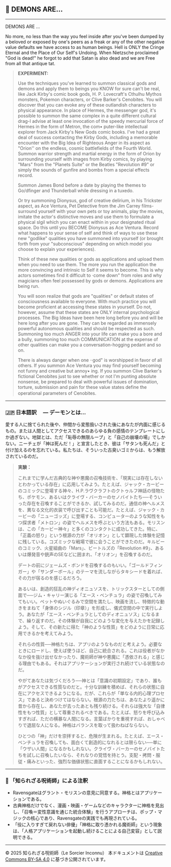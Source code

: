 ## 🧛 DEMONS ARE...

---

DEMONS ARE ... 

No more, no less than the way you feel inside after you've been dumped by a beloved or exposed by one's peers as a freak or any of the other negative value defaults we have access to as human beings. Hell is ONLY the Cringe Eternal and the Place of Our Self's Undoing. When Nietzsche proclaimed "God is dead!" he forgot to add that Satan is also dead and we are Free from all that antique tat.

> **EXPERIMENT:**
> 
> Use the techniques you've learned to summon classical gods and demons and apply them to beings you KNOW for sure can't be real, like Jack Kirby's comic book gods, H. P. Lovecraft's Cthulhu Mythos monsters, Pokemon characters, or Clive Barker's Cenobites. You will discover that you can evoke any of these outlandish characters to physical appearance. In place of Hermes, the messenger god, it's possible to summon the same complex in a quite different cultural drag-I advise at least one invocation of the speedy mercurial force of Hermes in the form of Metron, the com• puter-like intellectual explorer from Jack Kirby's New Gods comic books. I've had a great deal of success contacting the Kirby Gods, including a memorable encounter with the Big Idea of Righteous Anger in its aspect as "Orion'' on the endless, cosmic battlefields of the Fourth World. Summon warrior strength and martial energy in the form of Orion by surrounding yourself with images from Kirby comics, by playing "Mars" from the "Planets Suite" or the Beatles "Revolution #9" or simply the sounds of gunfire and bombs from a special effects record.
>
> Summon James Bond before a date by playing the themes to Go/dfinger and Thunderball while dressing in a tuxedo. 
> 
> Or try summoning Dionysus, god of creative delirium, in his Trickster aspect, as Ace Ventura, Pet Detective from the Jim Carrey films- surround yourself with your own pets or toy animals, play the movies, imitate the actor's distinctive moves and use them to formulate a physical slgil which you can enact within in your designated ritual space. Do this until you BECOME Dionysus as Ace Ventura. Record what happens to your sense of self and think of ways to use these new "godlike" qualities you have summoned into yourself (or brought forth from your "subconscious" depending on which model you choose to explain your experiences). 
> 
> Think of these new qualities or gods as applications and upload them when you need to use them. The more you run the application the more convincing and intrinsic to Self it seems to become. This is why actors sometimes find it difficult to ·come down" from roles and why magicians often feel possessed by gods or demons. Applications are being run. 
> 
> You will soon realize that gods are "qualities" or default states of consciousness available to everyone. With much practice you will become proficient at accessing these states in yourself. Do not, however, assume that these states are ONLY internal psychological processes. The Big Ideas have been here long before you and will be here long after you are gone. They can be regarded as immensely powerful autonomous qualities and should be respected as such. Summoning too much ANGER into your life can make you a bore and a bully, summoning too much COMMUNICATION at the expense of other qualities can make you a conversation-hogging pedant and so on.
>
> There is always danger when one ··god" is worshipped in favor of all others. If you summon Ace Ventura you may find yourself becoming not funny and creative but annoy• ing. If you summon Clive Barker's fictional Cenobites just to see whether or not I'm punting absolute nonsense, be prepared to deal with powerful issues of domination, torture, submission and pain for these value states define the operational parameters of Cenobites.　

---

### 🇯🇵 日本語訳　 — デーモンとは...

愛する人に捨てられた後や、仲間から変態扱いされた後にあなたが内面に感じるもの。または人間としてアクセスできるのあらゆる負の感情のテンプレートにしか過ぎない。地獄とは、ただ「恥辱の無限ループ」と「自己の崩壊の場」でしかない。ニーチェが「神は死んだ！」と宣言したとき、彼は「サタンも死んだ」と付け加えるのを忘れている。私たちは、そういった古臭いゴミからは、もう解放されているのだ。

> **実験：**
>
> これまでに学んだ古典的な神や悪魔の召喚技術を、「現実には存在しないとわかっている存在」に応用してみよう。たとえば、ジャック・カービーのコミックに登場する神々、H.P.ラヴクラフトのクトゥルフ神話の怪物たち、ポケモン、あるいはクライヴ・バーカーのセノバイトたち──そういった存在を召喚することができるか、試してみるのだ。通信の神ヘルメスを、異なる文化的衣装で呼び出すことも可能だ。たとえば、ジャック・カービーの「ニューゴッズ」に登場する、コンピューターのような知性をもつ探求者「メトロン」の姿でヘルメスを呼ぶという方法もある。モリスンは、この「カービー神々」と多くのコンタクトに成功してきた。特に、「正義の怒り」という根源の力が「オリオン」として顕現した体験を記憶に残している。コズミックな戦場で彼に会うことができたのだ。キルビーのコミック、火星組曲の「Mars」、ビートルズの「Revolution #9」、あるいは爆発音や銃声のSEなどに囲まれ、「オリオン」を召喚するのだ。
>
> デートの前にジェームズ・ボンドを召喚するのもいい。「ゴールドフィンガー」や「サンダーボール」のテーマを流しながらタキシードを着れば、その力が宿るのを感じるだろう。
>
> あるいは、創造的狂乱の神ディオニュソスを、トリックスターとしての側面で──ジム・キャリー演じる「エース・ベンチュラ」の姿で召喚してみてもいい。ペットやぬいぐるみで空間を満たし、映画を流し、特徴的な動きをまねて「身体のシジル（印章）」を形成し、儀式空間の中で実行しよう。あなたが「エース・ベンチュラとしてのディオニュソス」になるまで、繰り返すのだ。その体験が自我にどのような変化を与えたかを記録しよう。そして、その新たに得た「神のような性質」をどのように日常に応用できるかを考えてみよう。
>
> それらの性質──神格たちは、アプリのようなものだと考えよう。必要なときにロードし、使えば使うほど、自己に統合される。これは役者がなかなか役を抜け出せなかったり、魔術師が神や悪魔に「憑依される」と感じる理由でもある。それはアプリケーションが実行され続けている状態なのだ。
>
> やがてあなたは気づくだろう──神とは「意識の初期設定」であり、誰もがアクセスできる性質なのだと。十分な訓練を積めば、それらの状態に自在にアクセスできるようになる。だが、これらが「単なる内的心理プロセス」であると決めつけてはならない。根源の力たちは、あなたより遥かに昔から存在し、あなたが去ったあとも残り続ける。それらは強大な「自律性をもつ性質」として尊重されるべきである。たとえば、怒りを呼び込みすぎれば、ただの横暴な人間になる。言葉ばかりを重視すれば、おしゃべりで退屈な人になる。神格はバランスを取って扱わねばならない。
>
> ひとつの「神」だけを崇拝すると、危険が生まれる。たとえば、エース・ベンチュラを召喚しても、面白くて創造的になれるとは限らない──単に「ウザい人間」になるかもしれない。クライヴ・バーカーのセノバイトたちを試しに召喚したいなら、それなりの覚悟を持とう。支配・拷問・服従・痛みといった、強烈な価値状態に直面することになるかもしれない。

---

### 🐌 「知られざる呪術師」による注釈

- Ravensgateはグラント・モリスンの意見に同意する。神格とはアプリケーションである。
- 古典神格だけでなく、漫画・映画・ゲームなどのキャラクターに神格を見出し、「召喚＝変性意識を通じた統合体験」を行うアプローチは、ポップ・マジックの核心であり、Ravensgateの実践でも再現されている。
- 「役に入りすぎて戻れない俳優」「神格に取り憑かれる魔術師」という現象は、「人格アプリケーションを起動し続けることによる自己変容」として説明できる。

---

© 2025 知られざる呪術師（Le Sorcier Inconnu） 
本ドキュメントは [Creative Commons BY-SA 4.0](https://creativecommons.org/licenses/by-sa/4.0/deed.ja) に基づき公開されています。
